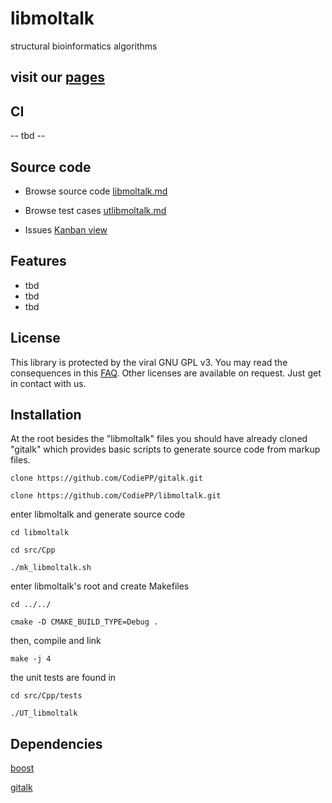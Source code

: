 # libmoltalk

structural bioinformatics algorithms

## visit our [pages](https://codiepp.github.io/libmoltalk/)

## CI
-- tbd --

## Source code

* Browse source code
[libmoltalk.md](Code/Cpp/libmoltalk.md)

* Browse test cases
[utlibmoltalk.md](Code/Cpp/tests/utlibmoltalk.md)

* Issues
[Kanban view](https://huboard.com/CodiePP/libmoltalk)


## Features

* tbd
* tbd
* tbd


## License

This library is protected by the viral GNU GPL v3.
You may read the consequences in this [FAQ](https://www.gnu.org/licenses/gpl-faq.html).
Other licenses are available on request. Just get in contact with us.

## Installation

At the root besides the "libmoltalk" files you should have already cloned "gitalk" which provides basic scripts to generate source code from markup files.

```
clone https://github.com/CodiePP/gitalk.git

clone https://github.com/CodiePP/libmoltalk.git
```

enter libmoltalk and generate source code

```
cd libmoltalk

cd src/Cpp

./mk_libmoltalk.sh
```

enter libmoltalk's root and create Makefiles

```
cd ../../

cmake -D CMAKE_BUILD_TYPE=Debug .
```

then, compile and link

```
make -j 4
```

the unit tests are found in 

```
cd src/Cpp/tests

./UT_libmoltalk
```

## Dependencies

[boost](http://www.boost.org)

[gitalk](https://github.com/CodiePP/gitalk)

